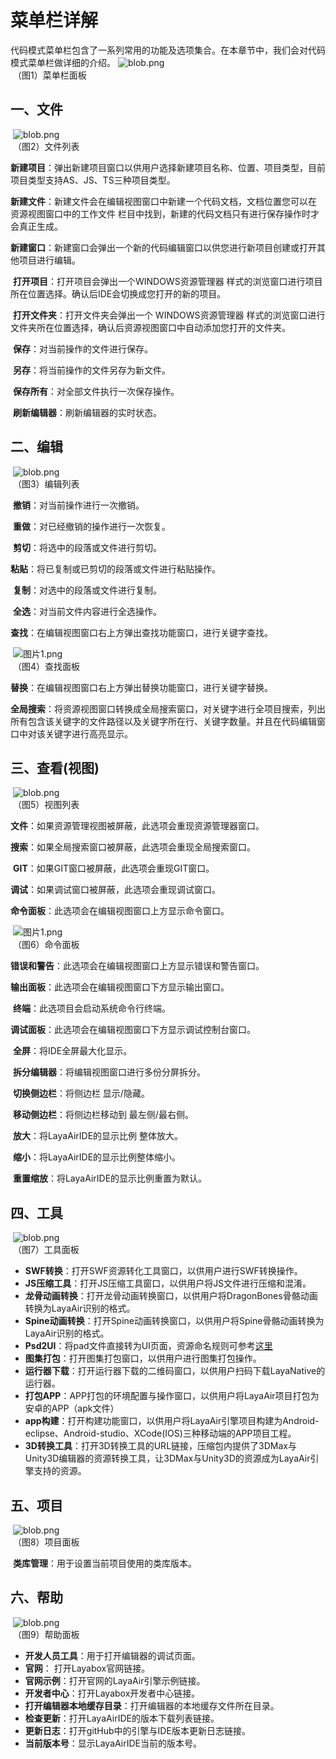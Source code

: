 # 菜单栏详解

 

​  代码模式菜单栏包含了一系列常用的功能及选项集合。在本章节中，我们会对代码模式菜单栏做详细的介绍。
 ![blob.png](img/1.png)<br/>
​        （图1）菜单栏面板

 

## 一、文件

​        ![blob.png](img/2.png)<br/>
​        （图2）文件列表



​        **新建项目**：弹出新建项目窗口以供用户选择新建项目名称、位置、项目类型，目前项目类型支持AS、JS、TS三种项目类型。

​        **新建文件**：新建文件会在编辑视图窗口中新建一个代码文档，文档位置您可以在 资源视图窗口中的工作文件 栏目中找到，新建的代码文档只有进行保存操作时才会真正生成。

​        **新建窗口**：新建窗口会弹出一个新的代码编辑窗口以供您进行新项目创建或打开其他项目进行编辑。

​        **打开项目**：打开项目会弹出一个WINDOWS资源管理器 样式的浏览窗口进行项目所在位置选择。确认后IDE会切换成您打开的新的项目。

​        **打开文件夹**：打开文件夹会弹出一个 WINDOWS资源管理器 样式的浏览窗口进行文件夹所在位置选择，确认后资源视图窗口中自动添加您打开的文件夹。

​        **保存**：对当前操作的文件进行保存。

​        **另存**：将当前操作的文件另存为新文件。

​        **保存所有**：对全部文件执行一次保存操作。

​        **刷新编辑器**：刷新编辑器的实时状态。



  

## 二、编辑

​        ![blob.png](img/3.png)<br/>
​        （图3）编辑列表

 

​        **撤销**：对当前操作进行一次撤销。 

​        **重做**：对已经撤销的操作进行一次恢复。 

​        **剪切**：将选中的段落或文件进行剪切。 

​        **粘贴**：将已复制或已剪切的段落或文件进行粘贴操作。 

​        **复制**：对选中的段落或文件进行复制。 

​        **全选**：对当前文件内容进行全选操作。 

​        **查找**：在编辑视图窗口右上方弹出查找功能窗口，进行关键字查找。

​        ![图片1.png](img/4.png)<br/>
​        （图4）查找面板

​        **替换**：在编辑视图窗口右上方弹出替换功能窗口，进行关键字替换。

​        **全局搜索**：将资源视图窗口转换成全局搜索窗口，对关键字进行全项目搜索，列出所有包含该关键字的文件路径以及关键字所在行、关键字数量。并且在代码编辑窗口中对该关键字进行高亮显示。

 



## 三、查看(视图)

​        ![blob.png](img/5.png)<br/>
​        （图5）视图列表

​        **文件**：如果资源管理视图被屏蔽，此选项会重现资源管理器窗口。 

​        **搜索**：如果全局搜索窗口被屏蔽，此选项会重现全局搜索窗口。 

​        **GIT**：如果GIT窗口被屏蔽，此选项会重现GIT窗口。 

​        **调试**：如果调试窗口被屏蔽，此选项会重现调试窗口。 

​        **命令面板**：此选项会在编辑视图窗口上方显示命令窗口。 

​        ![图片1.png](img/6.png)<br/>
​        （图6）命令面板

​        **错误和警告**：此选项会在编辑视图窗口上方显示错误和警告窗口。 

​        **输出面板**：此选项会在编辑视图窗口下方显示输出窗口。 

​        **终端**：此选项目会启动系统命令行终端。

​        **调试面板**：此选项会在编辑视图窗口下方显示调试控制台窗口。

​        **全屏**：将IDE全屏最大化显示。 

​        **拆分编辑器**：将编辑视图窗口进行多份分屏拆分。

​        **切换侧边栏**：将侧边栏 显示/隐藏。 

​        **移动侧边栏**：将侧边栏移动到 最左侧/最右侧。 

​        **放大**：将LayaAirIDE的显示比例 整体放大。 

​        **缩小**：将LayaAirIDE的显示比例整体缩小。

​        **重置缩放**：将LayaAirIDE的显示比例重置为默认。





## 四、工具

​        ![blob.png](img/7.png)<br/>
​        （图7）工具面板     

- **SWF转换**：打开SWF资源转化工具窗口，以供用户进行SWF转换操作。
- **JS压缩工具**：打开JS压缩工具窗口，以供用户将JS文件进行压缩和混淆。
- **龙骨动画转换**：打开龙骨动画转换窗口，以供用户将DragonBones骨骼动画转换为LayaAir识别的格式。
- **Spine动画转换**：打开Spine动画转换窗口，以供用户将Spine骨骼动画转换为LayaAir识别的格式。
- **Psd2UI**：将pad文件直接转为UI页面，资源命名规则可参考[这里](https://ask.layabox.com/question/7365)
- **图集打包**：打开图集打包窗口，以供用户进行图集打包操作。
- **运行器下载**：打开运行器下载的二维码窗口，以供用户扫码下载LayaNative的运行器。
- **打包APP**：APP打包的环境配置与操作窗口，以供用户将LayaAir项目打包为安卓的APP（apk文件）
- **app构建**：打开构建功能窗口，以供用户将LayaAir引擎项目构建为Android-eclipse、Android-studio、XCode(IOS)三种移动端的APP项目工程。
- **3D转换工具**：打开3D转换工具的URL链接，压缩包内提供了3DMax与Unity3D编辑器的资源转换工具，让3DMax与Unity3D的资源成为LayaAir引擎支持的资源。





## 五、项目

​        ![blob.png](img/8.png)<br/>
​        （图8）项目面板

​        **类库管理**：用于设置当前项目使用的类库版本。





## 六、帮助

​        ![blob.png](img/9.png)<br/>
​        （图9）帮助面板
- **开发人员工具**：用于打开编辑器的调试页面。
- **官网**： 打开Layabox官网链接。
- **官网示例**：打开官网的LayaAir引擎示例链接。
- **开发者中心**：打开Layabox开发者中心链接。
- **打开编辑器本地缓存目录**：打开编辑器的本地缓存文件所在目录。
- **检查更新**：打开LayaAirIDE的版本下载列表链接。
- **更新日志**：打开gitHub中的引擎与IDE版本更新日志链接。
- **当前版本号**：显示LayaAirIDE当前的版本号。